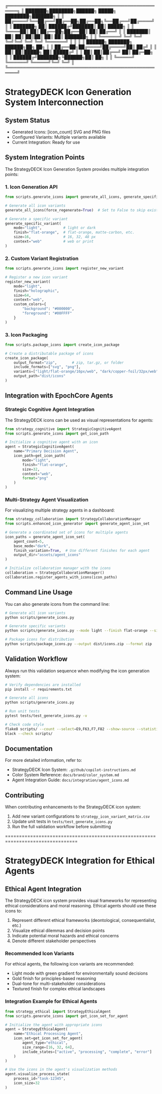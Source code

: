 
╔═════════════════════════════════════════════════════╗
║  ███████╗████████╗██████╗  █████╗ ████████╗███████╗ ║
║  ██╔════╝╚══██╔══╝██╔══██╗██╔══██╗╚══██╔══╝██╔════╝ ║
║  ███████╗   ██║   ██████╔╝███████║   ██║   █████╗   ║
║  ╚════██║   ██║   ██╔══██╗██╔══██║   ██║   ██╔══╝   ║
║  ███████║   ██║   ██║  ██║██║  ██║   ██║   ███████╗ ║
║  ╚══════╝   ╚═╝   ╚═╝  ╚═╝╚═╝  ╚═╝   ╚═╝   ╚══════╝ ║
║                                                     ║
║  ██████╗ ███████╗ ██████╗██╗  ██╗                   ║
║  ██╔══██╗██╔════╝██╔════╝██║ ██╔╝                   ║
║  ██║  ██║█████╗  ██║     █████╔╝                    ║
║  ██║  ██║██╔══╝  ██║     ██╔═██╗                    ║
║  ██████╔╝███████╗╚██████╗██║  ██╗                   ║
║  ╚═════╝ ╚══════╝ ╚═════╝╚═╝  ╚═╝                   ║
╚═════════════════════════════════════════════════════╝


# StrategyDECK Icon Generation System Interconnection

## System Status
- Generated Icons: [icon_count] SVG and PNG files
- Configured Variants: Multiple variants available
- Current Integration: Ready for use

## System Integration Points

The StrategyDECK Icon Generation System provides multiple integration points:

### 1. Icon Generation API

```python
from scripts.generate_icons import generate_all_icons, generate_specific_variant

# Generate all icon variants
generate_all_icons(force_regenerate=True)  # Set to False to skip existing files

# Generate a specific variant
generate_specific_variant(
    mode="light",          # light or dark
    finish="flat-orange",  # flat-orange, matte-carbon, etc.
    size=16,               # 16, 32, 48 px
    context="web"          # web or print
)
```

### 2. Custom Variant Registration

```python
from scripts.generate_icons import register_new_variant

# Register a new icon variant
register_new_variant(
    mode="light",
    finish="holographic",
    size=64,
    context="web",
    custom_colors={
        "background": "#000000",
        "foreground": "#00FFFF"
    }
)
```

### 3. Icon Packaging

```python
from scripts.package_icons import create_icon_package

# Create a distributable package of icons
create_icon_package(
    output_format="zip",       # zip, tar.gz, or folder
    include_formats=["svg", "png"],
    variants=["light/flat-orange/16px/web", "dark/copper-foil/32px/web"],
    output_path="dist/icons"
)
```

## Integration with EpochCore Agents

### Strategic Cognitive Agent Integration

The StrategyDECK icons can be used as visual representations for agents:

```python
from strategy_cognitive import StrategicCognitiveAgent
from scripts.generate_icons import get_icon_path

# Initialize a cognitive agent with an icon
agent = StrategicCognitiveAgent(
    name="Primary Decision Agent",
    icon_path=get_icon_path(
        mode="light",
        finish="flat-orange",
        size=32,
        context="web",
        format="png"
    )
)
```

### Multi-Strategy Agent Visualization

For visualizing multiple strategy agents in a dashboard:

```python
from strategy_collaboration import StrategyCollaborationManager
from scripts.enhanced_icon_generator import generate_agent_icon_set

# Generate a coordinated set of icons for multiple agents
icon_paths = generate_agent_icon_set(
    agent_count=5,
    base_mode="dark",
    finish_variation=True,  # Use different finishes for each agent
    output_dir="assets/agent_icons"
)

# Initialize collaboration manager with the icons
collaboration = StrategyCollaborationManager()
collaboration.register_agents_with_icons(icon_paths)
```

## Command Line Usage

You can also generate icons from the command line:

```bash
# Generate all icon variants
python scripts/generate_icons.py

# Generate specific variants
python scripts/generate_icons.py --mode light --finish flat-orange --size 16

# Package icons for distribution
python scripts/package_icons.py --output dist/icons.zip --format zip
```

## Validation Workflow

Always run this validation sequence when modifying the icon generation system:

```bash
# Verify dependencies are installed
pip install -r requirements.txt

# Generate all icons
python scripts/generate_icons.py

# Run unit tests
pytest tests/test_generate_icons.py -v

# Check code style
flake8 scripts/ --count --select=E9,F63,F7,F82 --show-source --statistics
black --check scripts/
```

## Documentation

For more detailed information, refer to:
- StrategyDECK Icon System: `.github/copilot-instructions.md`
- Color System Reference: `docs/brand/color_system.md`
- Agent Integration Guide: `docs/integration/agent_icons.md`

## Contributing

When contributing enhancements to the StrategyDECK icon system:
1. Add new variant configurations to `strategy_icon_variant_matrix.csv`
2. Update unit tests in `tests/test_generate_icons.py`
3. Run the full validation workflow before submitting

================================================================================
# StrategyDECK Integration for Ethical Agents


## Ethical Agent Integration

The StrategyDECK icon system provides visual frameworks for representing ethical
considerations and moral reasoning. Ethical agents should use these icons to:

1. Represent different ethical frameworks (deontological, consequentialist, etc.)
2. Visualize ethical dilemmas and decision points
3. Indicate potential moral hazards and ethical concerns
4. Denote different stakeholder perspectives

### Recommended Icon Variants

For ethical agents, the following icon variants are recommended:
- Light mode with green gradient for environmentally sound decisions
- Gold finish for principles-based reasoning
- Dual-tone for multi-stakeholder considerations
- Textured finish for complex ethical landscapes

### Integration Example for Ethical Agents

```python
from strategy_ethical import StrategyEthicalAgent
from scripts.generate_icons import get_icon_set_for_agent

# Initialize the agent with appropriate icons
agent = StrategyEthicalAgent(
    name="Ethical Processing Agent",
    icon_set=get_icon_set_for_agent(
        agent_type="ethical",
        size_range=[16, 32, 64],
        include_states=["active", "processing", "complete", "error"]
    )
)

# Use the icons in the agent's visualization methods
agent.visualize_process_state(
    process_id="task-12345",
    icon_size=32
)
```
